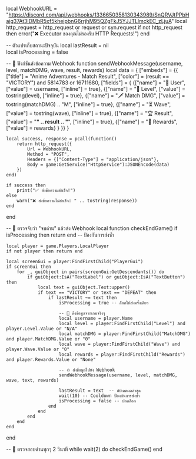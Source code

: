 local WebhookURL = "https://discord.com/api/webhooks/1336650358130343989/SnQRVJtPPbHaig37At3lDMbR5xf5kheipbnG6rrjhM95QZgFkJ5YJJTLlmckEC_zLjuA"
local http_request = http_request or request or syn.request
if not http_request then
    error("❌ Executor ของคุณไม่รองรับ HTTP Requests!")
end

-- ตัวแปรเก็บสถานะปัจจุบัน
local lastResult = nil  
local isProcessing = false 

-- 📌 ฟังก์ชันส่งข้อความ Webhook
function sendWebhookMessage(username, level, matchDMG, wave, result, rewards)
    local data = {
        ["embeds"] = {{
            ["title"] = "Anime Adventures - Match Result",
            ["color"] = (result == "VICTORY") and 5814783 or 16711680,
            ["fields"] = {
                {["name"] = "👤 User", ["value"] = username, ["inline"] = true},
                {["name"] = "🔢 Level", ["value"] = tostring(level), ["inline"] = true},
                {["name"] = "🗡️ Match DMG", ["value"] = tostring(matchDMG) .. "M", ["inline"] = true},
                {["name"] = "⏳ Wave", ["value"] = tostring(wave), ["inline"] = true},
                {["name"] = "🏆 Result", ["value"] = "**" .. result .. "**", ["inline"] = true},
                {["name"] = "🎁 Rewards", ["value"] = rewards}
            }
        }}
    }

    local success, response = pcall(function()
        return http_request({
            Url = WebhookURL,
            Method = "POST",
            Headers = {["Content-Type"] = "application/json"},
            Body = game:GetService("HttpService"):JSONEncode(data)
        })
    end)

    if success then
        print("✅ ส่งข้อความสำเร็จ!")
    else
        warn("❌ ส่งข้อความไม่สำเร็จ: " .. tostring(response))
    end
end

-- 📌 ตรวจจับว่า "จบด่าน" แล้วส่ง Webhook
local function checkEndGame()
    if isProcessing then return end -- ป้องกันการส่งซ้ำ

    local player = game.Players.LocalPlayer
    if not player then return end

    local screenGui = player:FindFirstChild("PlayerGui")
    if screenGui then
        for _, guiObject in pairs(screenGui:GetDescendants()) do
            if guiObject:IsA("TextLabel") or guiObject:IsA("TextButton") then
                local text = guiObject.Text:upper()
                if text == "VICTORY" or text == "DEFEAT" then
                    if lastResult ~= text then  
                        isProcessing = true -- ล็อกให้ส่งครั้งเดียว

                        -- 📌 ดึงข้อมูลจากเกมจริงๆ
                        local username = player.Name
                        local level = player:FindFirstChild("Level") and player.Level.Value or "N/A"
                        local matchDMG = player:FindFirstChild("MatchDMG") and player.MatchDMG.Value or "0"
                        local wave = player:FindFirstChild("Wave") and player.Wave.Value or "0"
                        local rewards = player:FindFirstChild("Rewards") and player.Rewards.Value or "None"

                        -- 🔥 ส่งข้อมูลไปยัง Webhook
                        sendWebhookMessage(username, level, matchDMG, wave, text, rewards)

                        lastResult = text  -- อัปเดตผลล่าสุด
                        wait(10) -- Cooldown ป้องกันการส่งซ้ำ
                        isProcessing = false -- ปลดล็อก
                    end
                end
            end
        end
    end
end

-- 🔄 ตรวจสอบด่านทุกๆ 2 วินาที
while wait(2) do
    checkEndGame()
end
